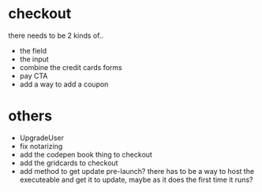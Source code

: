 # checkout

there needs to be 2 kinds of..

- the field
- the input
- combine the credit cards forms
- pay CTA
- add a way to add a coupon

# others

- UpgradeUser
- fix notarizing
- add the codepen book thing to checkout
- add the gridcards to checkout
- add method to get update pre-launch? there has to be a way to host the executeable and get it to update, maybe as it does the first time it runs?
